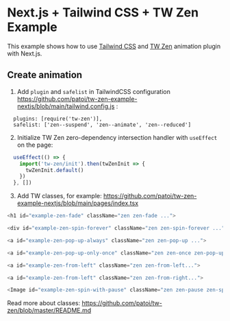 # Next.js + Tailwind CSS + TW Zen Example

This example shows how to use [Tailwind CSS](https://tailwindcss.com/) and [TW Zen](https://github.com/patoi/tw-zen) animation plugin with Next.js.

## Create animation

1. Add `plugin` and `safelist` in TailwindCSS configuration https://github.com/patoi/tw-zen-example-nextjs/blob/main/tailwind.config.js :

```text
  plugins: [require('tw-zen')],
  safelist: ['zen--suspend', 'zen--animate', 'zen--reduced']
```

2. Initialize TW Zen zero-dependency intersection handler with `useEffect` on the page:

```javascript
  useEffect(() => {
    import('tw-zen/init').then(twZenInit => {
      twZenInit.default()
    })
  }, [])
```

3. Add TW classes, for example: https://github.com/patoi/tw-zen-example-nextjs/blob/main/pages/index.tsx

```javascript
<h1 id="example-zen-fade" className="zen zen-fade ...">

<div id="example-zen-spin-forever" className="zen zen-spin-forever ...">🌟</div>

<a id="example-zen-pop-up-always" className="zen zen-pop-up ...">

<a id="example-zen-pop-up-only-once" className="zen zen-once zen-pop-up ...">

<a id="example-zen-from-left" className="zen zen-from-left...">

<a id="example-zen-from-left" className="zen zen-from-right...">

<Image id="example-zen-spin-with-pause" className="zen zen-pause zen-spin-forever" ...>
```

Read more about classes: https://github.com/patoi/tw-zen/blob/master/README.md
